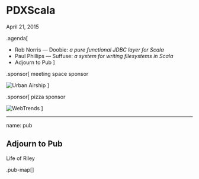 # PDXScala

April 21, 2015

.agenda[
- Rob Norris — Doobie: _a pure functional JDBC layer for Scala_
- Paul Phillips — Suffuse: _a system for writing filesystems in Scala_
- Adjourn to Pub
]

.sponsor[
meeting space sponsor

![Urban Airship](http://urbanairship.com/images/backgrounds/logo.png)
]

.sponsor[
pizza sponsor

![WebTrends](http://www.webtrends.com/wp-content/uploads/2014/11/webtrends_logo_gray.png)
]

---

name: pub

## Adjourn to Pub

Life of Riley

.pub-map[]
